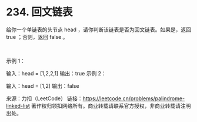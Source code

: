 # 234. 回文链表

给你一个单链表的头节点 head ，请你判断该链表是否为回文链表。如果是，返回 true ；否则，返回 false 。

 

示例 1：


输入：head = [1,2,2,1]
输出：true
示例 2：


输入：head = [1,2]
输出：false

来源：力扣（LeetCode）
链接：https://leetcode.cn/problems/palindrome-linked-list
著作权归领扣网络所有。商业转载请联系官方授权，非商业转载请注明出处。
